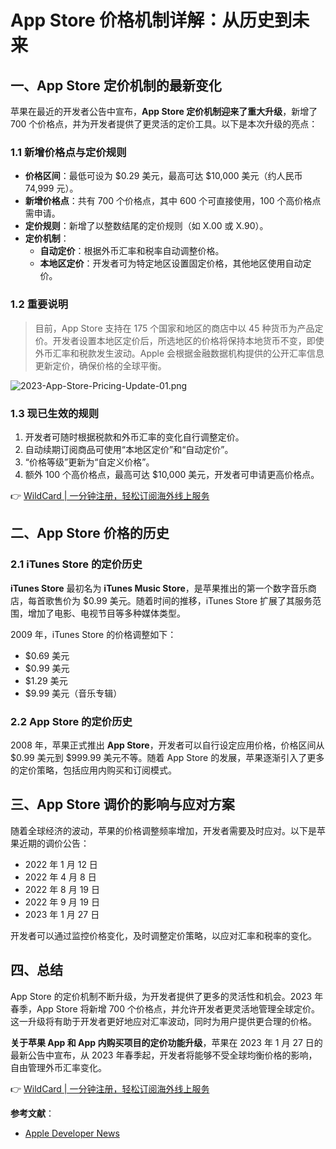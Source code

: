 # App Store 价格机制详解：从历史到未来

## 一、App Store 定价机制的最新变化

苹果在最近的开发者公告中宣布，**App Store 定价机制迎来了重大升级**，新增了 700 个价格点，并为开发者提供了更灵活的定价工具。以下是本次升级的亮点：

### 1.1 新增价格点与定价规则

- **价格区间**：最低可设为 $0.29 美元，最高可达 $10,000 美元（约人民币 74,999 元）。
- **新增价格点**：共有 700 个价格点，其中 600 个可直接使用，100 个高价格点需申请。
- **定价规则**：新增了以整数结尾的定价规则（如 X.00 或 X.90）。
- **定价机制**：
  - **自动定价**：根据外币汇率和税率自动调整价格。
  - **本地区定价**：开发者可为特定地区设置固定价格，其他地区使用自动定价。

### 1.2 重要说明

> 目前，App Store 支持在 175 个国家和地区的商店中以 45 种货币为产品定价。开发者设置本地区定价后，所选地区的价格将保持本地货币不变，即使外币汇率和税款发生波动。Apple 会根据金融数据机构提供的公开汇率信息更新定价，确保价格的全球平衡。

![2023-App-Store-Pricing-Update-01.png](https://p1-juejin.byteimg.com/tos-cn-i-k3u1fbpfcp/b67962a14e95490abb9bd843f818ddea~tplv-k3u1fbpfcp-watermark.image)

### 1.3 现已生效的规则

1. 开发者可随时根据税款和外币汇率的变化自行调整定价。
2. 自动续期订阅商品可使用“本地区定价”和“自动定价”。
3. “价格等级”更新为“自定义价格”。
4. 额外 100 个高价格点，最高可达 $10,000 美元，开发者可申请更高价格点。

👉 [WildCard | 一分钟注册，轻松订阅海外线上服务](https://bbtdd.com/WildCard)

## 二、App Store 价格的历史

### 2.1 iTunes Store 的定价历史

**iTunes Store** 最初名为 **iTunes Music Store**，是苹果推出的第一个数字音乐商店，每首歌售价为 $0.99 美元。随着时间的推移，iTunes Store 扩展了其服务范围，增加了电影、电视节目等多种媒体类型。

2009 年，iTunes Store 的价格调整如下：
- $0.69 美元
- $0.99 美元
- $1.29 美元
- $9.99 美元（音乐专辑）

### 2.2 App Store 的定价历史

2008 年，苹果正式推出 **App Store**，开发者可以自行设定应用价格，价格区间从 $0.99 美元到 $999.99 美元不等。随着 App Store 的发展，苹果逐渐引入了更多的定价策略，包括应用内购买和订阅模式。

## 三、App Store 调价的影响与应对方案

随着全球经济的波动，苹果的价格调整频率增加，开发者需要及时应对。以下是苹果近期的调价公告：
- 2022 年 1 月 12 日
- 2022 年 4 月 8 日
- 2022 年 8 月 19 日
- 2022 年 9 月 19 日
- 2023 年 1 月 27 日

开发者可以通过监控价格变化，及时调整定价策略，以应对汇率和税率的变化。

## 四、总结

App Store 的定价机制不断升级，为开发者提供了更多的灵活性和机会。2023 年春季，App Store 将新增 700 个价格点，并允许开发者更灵活地管理全球定价。这一升级将有助于开发者更好地应对汇率波动，同时为用户提供更合理的价格。

**关于苹果 App 和 App 内购买项目的定价功能升级**，苹果在 2023 年 1 月 27 日的最新公告中宣布，从 2023 年春季起，开发者将能够不受全球均衡价格的影响，自由管理外币汇率变化。

👉 [WildCard | 一分钟注册，轻松订阅海外线上服务](https://bbtdd.com/WildCard)

**参考文献**：
- [Apple Developer News](https://developer.apple.com/cn/news/)